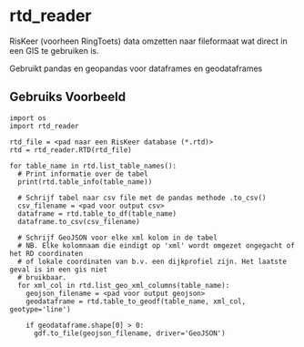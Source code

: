 # rtd_reader
RisKeer (voorheen RingToets) data omzetten naar fileformaat wat direct in een GIS te gebruiken is.

Gebruikt pandas en geopandas voor dataframes en geodataframes

## Gebruiks Voorbeeld
```
import os
import rtd_reader

rtd_file = <pad naar een RisKeer database (*.rtd)>
rtd = rtd_reader.RTD(rtd_file)

for table_name in rtd.list_table_names():
  # Print informatie over de tabel
  print(rtd.table_info(table_name))
  
  # Schrijf tabel naar csv file met de pandas methode .to_csv() 
  csv_filename = <pad voor output csv>
  dataframe = rtd.table_to_df(table_name)
  dataframe.to_csv(csv_filename)
  
  # Schrijf GeoJSON voor elke xml kolom in de tabel
  # NB. Elke kolomnaam die eindigt op 'xml' wordt omgezet ongegacht of het RD coordinaten
  # of lokale coordinaten van b.v. een dijkprofiel zijn. Het laatste geval is in een gis niet 
  # bruikbaar.
  for xml_col in rtd.list_geo_xml_columns(table_name):
    geojson_filename = <pad voor output geojson>
    geodataframe = rtd.table_to_geodf(table_name, xml_col, geotype='line')
    
    if geodataframe.shape[0] > 0:
      gdf.to_file(geojson_filename, driver='GeoJSON')
``` 
